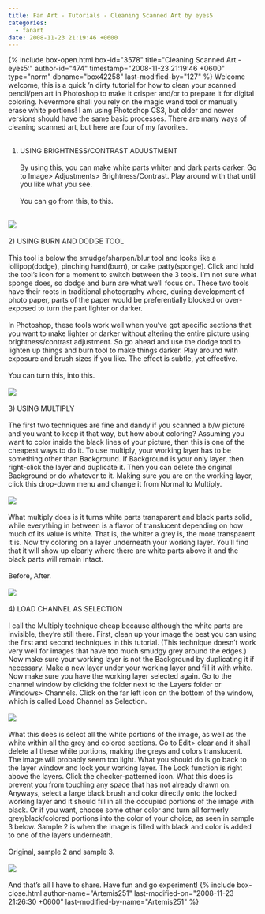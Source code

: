 ```yaml
---
title: Fan Art - Tutorials - Cleaning Scanned Art by eyes5
categories:
  - fanart
date: 2008-11-23 21:19:46 +0600
---
```

{% include box-open.html box-id="3578" title="Cleaning Scanned Art - eyes5:" author-id="474" timestamp="2008-11-23 21:19:46 +0600" type="norm" dbname="box42258" last-modified-by="127" %}
Welcome welcome, this is a quick ’n dirty tutorial for how to clean your scanned pencil/pen art in Photoshop to make it crisper and/or to prepare it for digital coloring. Nevermore shall you rely on the magic wand tool or manually erase white portions! I am using Photoshop CS3, but older and newer versions should have the same basic processes. There are many ways of cleaning scanned art, but here are four of my favorites.
<br /><br />
1) USING BRIGHTNESS/CONTRAST ADJUSTMENT
<br /><br />
By using this, you can make white parts whiter and dark parts darker. Go to Image> Adjustments> Brightness/Contrast. Play around with that until you like what you see.
<br /><br />
You can go from this, to this.
<br /><br />
<img src="http://starmen.net/fanart/tutorials/eyes5/brightcontrast.jpg" />
<br /><br />
2) USING BURN AND DODGE TOOL
<br /><br />
This tool is below the smudge/sharpen/blur tool and looks like a lollipop(dodge), pinching hand(burn), or cake patty(sponge). Click and hold the tool’s icon for a moment to switch between the 3 tools. I’m not sure what sponge does, so dodge and burn are what we’ll focus on. These two tools have their roots in traditional photography where, during development of photo paper, parts of the paper would be preferentially blocked or over-exposed to turn the part lighter or darker.
<br /><br />
In Photoshop, these tools work well when you’ve got specific sections that you want to make lighter or darker without altering the entire picture using brightness/contrast adjustment. So go ahead and use the dodge tool to lighten up things and burn tool to make things darker. Play around with exposure and brush sizes if you like. The effect is subtle, yet effective.
<br /><br />
You can turn this, into this.
<br /><br />
<img src="http://starmen.net/fanart/tutorials/eyes5/burndodge.jpg" />
<br /><br />
3) USING MULTIPLY
<br /><br />
The first two techniques are fine and dandy if you scanned a b/w picture and you want to keep it that way, but how about coloring? Assuming you want to color inside the black lines of your picture, then this is one of the cheapest ways to do it. To use multiply, your working layer has to be something other than Background. If Background is your only layer, then right-click the layer and duplicate it. Then you can delete the original Background or do whatever to it. Making sure you are on the working layer, click this drop-down menu and change it from Normal to Multiply.
<br /><br />
<img src="http://starmen.net/fanart/tutorials/eyes5/TMultiply.jpg" />
<br /><br />
What multiply does is it turns white parts transparent and black parts solid, while everything in between is a flavor of translucent depending on how much of its value is white. That is, the whiter a grey is, the more transparent it is. Now try coloring on a layer underneath your working layer. You’ll find that it will show up clearly where there are white parts above it and the black parts will remain intact.
<br /><br />
Before, After.
<br /><br />
<img src="http://starmen.net/fanart/tutorials/eyes5/multiply.jpg" />
<br /><br />
4) LOAD CHANNEL AS SELECTION
<br /><br />
I call the Multiply technique cheap because although the white parts are invisible, they’re still there. First, clean up your image the best you can using the first and second techniques in this tutorial. (This technique doesn’t work very well for images that have too much smudgy grey around the edges.) Now make sure your working layer is not the Background by duplicating it if necessary. Make a new layer under your working layer and fill it with white. Now make sure you have the working layer selected again. Go to the channel window by clicking the folder next to the Layers folder or Windows> Channels. Click on the far left icon on the bottom of the window, which is called Load Channel as Selection.
<br /><br />
<img src="http://starmen.net/fanart/tutorials/eyes5/tchannel.jpg" />
<br /><br />
What this does is select all the white portions of the image, as well as the white within all the grey and colored sections. Go to Edit> clear and it shall delete all these white portions, making the greys and colors translucent. The image will probably seem too light. What you should do is go back to the layer window and lock your working layer. The Lock function is right above the layers. Click the checker-patterned icon. What this does is prevent you from touching any space that has not already drawn on. Anyways, select a large black brush and color directly onto the locked working layer and it should fill in all the occupied portions of the image with black. Or if you want, choose some other color and turn all formerly grey/black/colored portions into the color of your choice, as seen in sample 3 below. Sample 2 is when the image is filled with black and color is added to one of the layers underneath.
<br /><br />
Original, sample 2 and sample 3.
<br /><br />
<img src="http://starmen.net/fanart/tutorials/eyes5/channel.jpg" />
<br /><br />
And that’s all I have to share. Have fun and go experiment!
{% include box-close.html author-name="Artemis251" last-modified-on="2008-11-23 21:26:30 +0600" last-modified-by-name="Artemis251" %}
